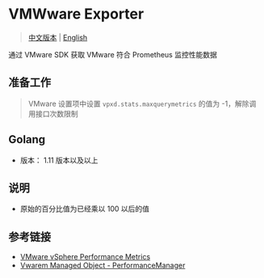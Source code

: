 # VMWware Exporter

> [中文版本](https://github.com/klnchu/vmware_exporter/blob/master/README_CN.md) | [English](https://github.com/klnchu/vmware_exporter/blob/master/README.md)

通过 VMware SDK 获取 VMware 符合 Prometheus 监控性能数据

## 准备工作

> VMware 设置项中设置 ```vpxd.stats.maxquerymetrics``` 的值为 -1，解除调用接口次数限制

## Golang

* 版本： 1.11 版本以及以上

## 说明

* 原始的百分比值为已经乘以 100 以后的值 


## 参考链接

* [VMware vSphere Performance Metrics](https://pubs.vmware.com/vsphere-4-esx-vcenter/index.jsp?topic=/com.vmware.vsphere.bsa.doc_40/vc_admin_guide/performance_metrics/c_performance_metrics.html)
* [Vwarem Managed Object - PerformanceManager](https://www.vmware.com/support/developer/converter-sdk/conv61_apireference/vim.PerformanceManager.html)



